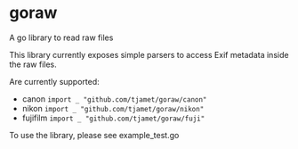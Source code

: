 # goraw
A go library to read raw files

This library currently exposes simple parsers to access Exif metadata inside the raw files.

Are currently supported:

- canon `import _ "github.com/tjamet/goraw/canon"`
- nikon `import _ "github.com/tjamet/goraw/nikon"`
- fujifilm `import _ "github.com/tjamet/goraw/fuji"`

To use the library, please see  example_test.go
